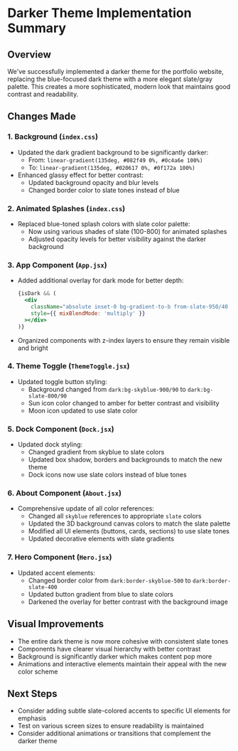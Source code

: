 # Darker Theme Implementation Summary

## Overview
We've successfully implemented a darker theme for the portfolio website, replacing the blue-focused dark theme with a more elegant slate/gray palette. This creates a more sophisticated, modern look that maintains good contrast and readability.

## Changes Made

### 1. Background (`index.css`)
- Updated the dark gradient background to be significantly darker:
  - From: `linear-gradient(135deg, #082f49 0%, #0c4a6e 100%)`
  - To: `linear-gradient(135deg, #020617 0%, #0f172a 100%)`
- Enhanced glassy effect for better contrast:
  - Updated background opacity and blur levels
  - Changed border color to slate tones instead of blue

### 2. Animated Splashes (`index.css`)
- Replaced blue-toned splash colors with slate color palette:
  - Now using various shades of slate (100-800) for animated splashes
  - Adjusted opacity levels for better visibility against the darker background

### 3. App Component (`App.jsx`)
- Added additional overlay for dark mode for better depth:
  ```jsx
  {isDark && (
    <div 
      className="absolute inset-0 bg-gradient-to-b from-slate-950/40 to-slate-950/10 z-0 pointer-events-none"
      style={{ mixBlendMode: 'multiply' }}
    ></div>
  )}
  ```
- Organized components with z-index layers to ensure they remain visible and bright

### 4. Theme Toggle (`ThemeToggle.jsx`)
- Updated toggle button styling:
  - Background changed from `dark:bg-skyblue-900/90` to `dark:bg-slate-800/90`
  - Sun icon color changed to amber for better contrast and visibility
  - Moon icon updated to use slate color

### 5. Dock Component (`Dock.jsx`)
- Updated dock styling:
  - Changed gradient from skyblue to slate colors
  - Updated box shadow, borders and backgrounds to match the new theme
  - Dock icons now use slate colors instead of blue tones

### 6. About Component (`About.jsx`)
- Comprehensive update of all color references:
  - Changed all `skyblue` references to appropriate `slate` colors
  - Updated the 3D background canvas colors to match the slate palette
  - Modified all UI elements (buttons, cards, sections) to use slate tones
  - Updated decorative elements with slate gradients

### 7. Hero Component (`Hero.jsx`)
- Updated accent elements:
  - Changed border color from `dark:border-skyblue-500` to `dark:border-slate-400`
  - Updated button gradient from blue to slate colors
  - Darkened the overlay for better contrast with the background image

## Visual Improvements
- The entire dark theme is now more cohesive with consistent slate tones
- Components have clearer visual hierarchy with better contrast
- Background is significantly darker which makes content pop more
- Animations and interactive elements maintain their appeal with the new color scheme

## Next Steps
- Consider adding subtle slate-colored accents to specific UI elements for emphasis
- Test on various screen sizes to ensure readability is maintained
- Consider additional animations or transitions that complement the darker theme 